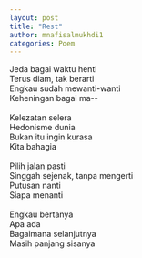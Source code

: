 ```yaml
---
layout: post
title: "Rest"
author: mnafisalmukhdi1
categories: Poem
---
```

Jeda bagai waktu henti<br>
Terus diam, tak berarti<br>
Engkau sudah mewanti-wanti<br>
Keheningan bagai ma--<br>
<br>
Kelezatan selera<br>
Hedonisme dunia<br>
Bukan itu ingin kurasa<br>
Kita bahagia<br>
<br>
Pilih jalan pasti<br>
Singgah sejenak, tanpa mengerti<br>
Putusan nanti<br>
Siapa menanti<br>
<br>
Engkau bertanya<br>
Apa ada<br>
Bagaimana selanjutnya<br>
Masih panjang sisanya
